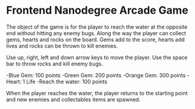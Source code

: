 Frontend Nanodegree Arcade Game
===============================
The object of the game is for the player to reach the water at the opposite end without hitting any enemy bugs. Along the way the player can collect gems, hearts and rocks on the board. Gems add to the score, hearts add lives and rocks can be thrown to kill enemies.

Use up, right, left and down arrow keys to move the player.
Use the space bar to throw rocks and kill enemy bugs.

-Blue Gem: 100 points
-Green Gem: 200 points
-Orange Gem: 300 points
-Heart: 1 Life
-Reach the water: 100 points

When the player reaches the water, the player returns to the starting point and new enemies and collectables items are spawned.